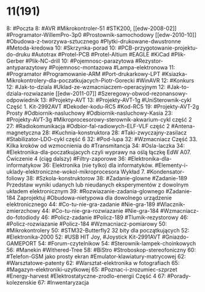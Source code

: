 
# 11(191)

8: #Poczta 
	8: #AVR #Mikrokontroler-51  #STK200, [[edw-2008-02]] #Programator-WillemPro-3p0 #Prostownik-samochodowy [[edw-2010-10]]  #Obudowa-z-tworzywa-sztucznego #Plytki-drukowane-dwustronne #Metoda-kredowa
10: #Skrzynka-porad 
	10: #PCB-przygotowanie-projektu-do-druku #Autotrax #Protel-PCB #Protel-Altium #EAGLE #KiCad #Plik-Gerber #Plik-NC-drill 
	10: #Pojemnosc-parazytowa #Rezystor-antyparazytowy #Pojemnosc-montazowa #Lampa-elektronowa 
	11: #Programator #Programowanie-ARM #Port-drukarkowy-LPT #Ksiazka-Mikrokontrolery-dla-poczatkujacych-Piotr-Gorecki #WinAVR
12: #Konkurs 
	12: #Jak-to-dziala #Uklad-ze-wzmacniaczem-operacyjnym 
	12: #Jak-to-dziala-rozwiazanie [[edw-2011-07]] #Szeregowy-obwod-rezonansowy-odpowiednik
13: #Projekty-AVT 
	13:  #Projekty-AVT-1g #UniSterownik-cykl Część 1.  Kit-2992AVT #Dekoder-kodu-RC5 #Kod-RC5
	19:  #Projekty-AVT-2g Prosty #Odbiornik-nasluchowy #Odbiornik-nasluchowy-Kasia
	23: #Projekty-AVT-3g #Mikroprocesorowy-sterownik-akwarium-cykl część 2
	27: #Radiokomunikacja #Odbior-fal-radiowych-ELF-VLF część 2 #Antena-magnetyczna
28: #Kuchnia-konstruktora 
	28: #Taki-zwyczajny-zasilacz #Stabilizator-LDO-cykl część 6
32: #Pod-lupa 
	32: #Wzmacniacz Część 33. Kilka kroków od wzmocnienia do #Transmitancja 
34: #Osla-laczka 
	34: #Elektronika-dla-poczatkujacych czyli wyprawy na oślą łączkę EdW A07. Ćwiczenie 4 (ciąg dalszy) #Filtry-zaporowe 
36: #Elektronika-dla-informatykow
	36: Elektronika (nie tylko) dla informatyków. #Elementy-i-uklady-elektroniczne-wokol-mikroprocesora  Wykład 7. #Kondensator-foliowy
38: #Szkola-konstruktorow 
	38: #Zadanie-glowne #Zadanie-189 Przedstaw wyniki udanych lub nieudanych eksperymentów z dowolnym układem elektronicznym 
	39: #Rozwiazanie-zadania-glownego #Zadanie-184 Zaprojektuj #Obudowa-nietypowa dla dowolnego urządzenie elektronicznego
	44: #Co-tu-nie-gra-zadanie #Nie-gra-189 #Wlacznik-zmierzchowy
	44: #Co-tu-nie-gra-rozwiazanie #Nie-gra-184 #Wzmacniacz-do-fotodiody 
	46: #Policz-zadanie #Policz-189 #Tlumik-rezystorowy
	46: #Policz-rozwiazanie #Policz-184 #Wzmacniacz-pomiarowy 
50: #Mikrokontrolery 
	50: #STM32-Butterfly2 32 bity dla początkujących
52: #Elektronika-2000 
	52: #USB HIT Joy, #Joystick Kit-2991AVT #Gniazdo-GAMEPORT
54: #Forum-czytelnikow 
	54: #Sterownik-lampek-choinkowych
	56: #Manekin #Withered-Tree 
	58: #BiStro #Stroboskop-stereofoniczny 
	60: #Telefon-GSM jako prosty ekran #Emulator-klawiatury-matrycowej
62: #Warsztatowe-patenty 
	62: #Warsztat-elektronika w fotografiach
65: #Magazyn-elektroniki-uzytkowej 
	65: #Poznac-i-zrozumiec-szprzet #Energy-harvest #Elektrostatyczne-zrodlo-energii Część 4
67: #Porady-kolezenskie 
	67: #Inwentaryzacja
 	